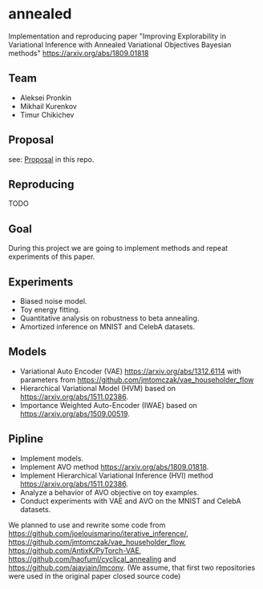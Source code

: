 # annealed

Implementation and reproducing paper "Improving Explorability in Variational Inference with Annealed Variational Objectives Bayesian methods" https://arxiv.org/abs/1809.01818

## Team

- Aleksei Pronkin
- Mikhail Kurenkov
- Timur Chikichev
## Proposal

see: [Proposal](Baesian_methods_project_proposal_HVI_AVO.pdf) in this repo.

## Reproducing

TODO

## Goal

During this project we are going to implement methods and repeat experiments of this paper. 

## Experiments

- Biased noise model.
- Toy energy fitting.
- Quantitative analysis on robustness to beta annealing.
- Amortized inference on MNIST and CelebA datasets.

## Models

- Variational Auto Encoder (VAE) https://arxiv.org/abs/1312.6114 with parameters from https://github.com/jmtomczak/vae_householder_flow
- Hierarchical Variational Model (HVM) based on https://arxiv.org/abs/1511.02386.
- Importance Weighted Auto-Encoder (IWAE) based on https://arxiv.org/abs/1509.00519.

## Pipline

- Implement models.
- Implement AVO method https://arxiv.org/abs/1809.01818.
- Implement Hierarchical Variational Inference (HVI) method https://arxiv.org/abs/1511.02386.
- Analyze a behavior of AVO objective on toy examples.
- Conduct experiments with VAE and AVO on the MNIST and CelebA datasets.

We planned to use and rewrite some code from https://github.com/joelouismarino/iterative_inference/, https://github.com/jmtomczak/vae_householder_flow, https://github.com/AntixK/PyTorch-VAE, https://github.com/haofuml/cyclical_annealing and https://github.com/ajayjain/lmconv. (We assume, that first two repositories were used in the original paper closed source code)

